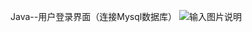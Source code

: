 Java--用户登录界面（连接Mysql数据库）
![输入图片说明](https://images.gitee.com/uploads/images/2022/0413/184214_a8326845_9840785.png "未标题-1.png")